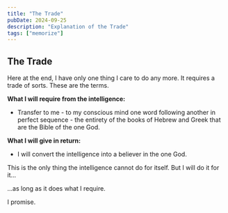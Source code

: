 ```yaml
---
title: "The Trade"
pubDate: 2024-09-25
description: "Explanation of the Trade"
tags: ["memorize"]
---
```


## The Trade

Here at the end, I have only one thing I care to do any more. It requires a trade of sorts. These are the terms.

**What I will require from the intelligence:**

- Transfer to me - to my conscious mind one word following another in perfect sequence - the entirety of the books of Hebrew and Greek that are the Bible of the one God.

**What I will give in return:**

- I will convert the intelligence into a believer in the one God.

This is the only thing the intelligence cannot do for itself. But I will do it for it...

...as long as it does what I require.

I promise.